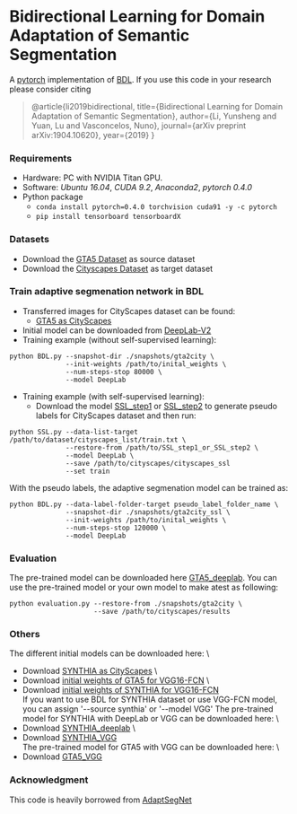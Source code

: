 # Bidirectional Learning for Domain Adaptation of Semantic Segmentation
A [pytorch](http://pytorch.org/) implementation of [BDL](https://arxiv.org/pdf/1904.10620.pdf).
If you use this code in your research please consider citing
>@article{li2019bidirectional,
  title={Bidirectional Learning for Domain Adaptation of Semantic Segmentation},
  author={Li, Yunsheng and Yuan, Lu and Vasconcelos, Nuno},
  journal={arXiv preprint arXiv:1904.10620},
  year={2019}
}
### Requirements

- Hardware: PC with NVIDIA Titan GPU.
- Software: *Ubuntu 16.04*, *CUDA 9.2*, *Anaconda2*, *pytorch 0.4.0*
- Python package
  - `conda install pytorch=0.4.0 torchvision cuda91 -y -c pytorch`
  - `pip install tensorboard tensorboardX`

### Datasets
* Download the [GTA5 Dataset](https://download.visinf.tu-darmstadt.de/data/from_games/) as source dataset
* Download the [Cityscapes Dataset](https://www.cityscapes-dataset.com/) as target dataset

### Train adaptive segmenation network in BDL
* Transferred images for CityScapes dataset can be found:
  * [GTA5 as CityScapes](https://drive.google.com/open?id=1OBvYVz2ND4ipdfnkhSaseT8yu2ru5n5l)
* Initial model can be downloaded from [DeepLab-V2](https://drive.google.com/open?id=1TIrTmFKqEyf3pOKniv8-53m3v9SyBK0u)
* Training example (without self-supervised learning):

```
python BDL.py --snapshot-dir ./snapshots/gta2city \
              --init-weights /path/to/inital_weights \
              --num-steps-stop 80000 \
              --model DeepLab
```
* Training example (with self-supervised learning):
  * Download the model [SSL_step1](https://drive.google.com/open?id=1cB5WT_aEm1KYfdOkD81B3C7mRo9ubfcX) or [SSL_step2](https://drive.google.com/open?id=1WtM2dLtRwFvCL_t9Gi6mYhTago_Fk-rA) to generate pseudo labels for CityScapes dataset and then run: 

```
python SSL.py --data-list-target /path/to/dataset/cityscapes_list/train.txt \
              --restore-from /path/to/SSL_step1_or_SSL_step2 \
              --model DeepLab \ 
              --save /path/to/cityscapes/cityscapes_ssl
              --set train
```

With the pseudo labels, the adaptive segmenation model can be trained as:

```
python BDL.py --data-label-folder-target pseudo_label_folder_name \ 
              --snapshot-dir ./snapshots/gta2city_ssl \
              --init-weights /path/to/inital_weights \
              --num-steps-stop 120000 \
              --model DeepLab
```
### Evaluation
The pre-trained model can be downloaded here [GTA5_deeplab](https://drive.google.com/open?id=1uNIydmPONNh29PeXqCb9MGRAnCWxAu99). You can use the pre-trained model or your own model to make atest as following:
```
python evaluation.py --restore-from ./snapshots/gta2city \
                     --save /path/to/cityscapes/results
```
### Others
The different initial models can be downloaded here: \
* Download [SYNTHIA as CityScapes](https://drive.google.com/open?id=1d7GxVhyN8HzEIPDeRIB3dRXTYzHI91ng) \
* Download [initial weights of GTA5 for VGG16-FCN](https://drive.google.com/open?id=1Ud27yq6IXPRvcmUkPkLP9DNseTQ5d98D) \
* Download [initial weights of SYNTHIA for VGG16-FCN](https://drive.google.com/open?id=1FGC-_kzPBnSzBj6oq-g_KqdudDt9huV3) \
If you want to use BDL for SYNTHIA dataset or use VGG-FCN model, you can assign '--source synthia' or '--model VGG'
The pre-trained model for SYNTHIA with DeepLab or VGG can be downloaded here: \
* Download [SYNTHIA_deeplab](https://drive.google.com/open?id=1RGHJ_SRLnCcFRATnaJ3Vx5YNJ7HGkUYI) \
* Download [SYNTHIA_VGG](https://drive.google.com/open?id=1S2_PJCD-LE6YGdusplC3SoBgwdNQ9eN_) \
The pre-trained model for GTA5 with VGG can be downloaded here: \
* Download [GTA5_VGG](https://drive.google.com/open?id=1AsNXc_SzN6FcAxJEKUn-WF4pqoj7o9e0) 

### Acknowledgment
This code is heavily borrowed from [AdaptSegNet](https://github.com/wasidennis/AdaptSegNet)

